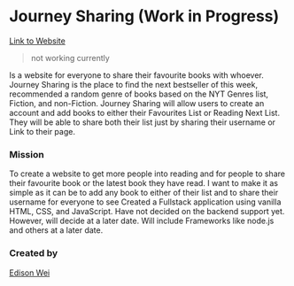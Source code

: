 # Journey Sharing (Work in Progress)
[Link to Website](#)
> not working currently

Is a website for everyone to share their favourite books with whoever. Journey Sharing is the place to find 
the next bestseller of this week, recommended a random genre of books based on the NYT Genres list, 
Fiction, and non-Fiction. Journey Sharing will allow users to create an account and add books to either their Favourites List or
Reading Next List. They will be able to share both their list just by sharing their username or Link to their page.

### Mission
To create a website to get more people into reading and for people to share their favourite book or the latest book they have read.
I want to make it as simple as it can be to add any book to either of their list and to share their username for everyone to see
Created a Fullstack application using vanilla HTML, CSS, and JavaScript. Have not decided on the backend support yet. However, will decide at a later date. Will include Frameworks like node.js and others at a later date.

### 

### Created by
[Edison Wei](https://github.com/Dreamz2)